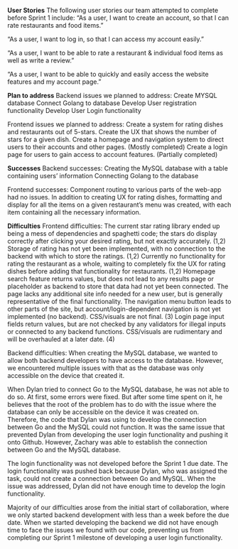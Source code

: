 **User Stories**
The following user stories our team attempted to complete before Sprint 1 include:
 “As a user, I want to create an account, so that I can rate restaurants and food items.” 

 “As a user, I want to log in, so that I can access my account easily.” 

“As a user, I want to be able to rate a restaurant & individual food items as well as write a review.”

 “As a user, I want to be able to quickly and easily access the website features and my account page.”




**Plan to address**
Backend issues we planned to address:
Create MYSQL database
Connect Golang to database
Develop User registration functionality
Develop User Login functionality

Frontend issues we planned to address:
Create a system for rating dishes and restaurants out of 5-stars.
Create the UX that shows the number of stars for a given dish.
Create a homepage and navigation system to direct users to their accounts and other pages. (Mostly completed)
Create a login page for users to gain access to account features. (Partially completed)



**Successes**
Backend successes:
Creating the MySQL database with a table containing users’ information
Connecting Golang to the database


Frontend successes:
Component routing to various parts of the web-app had no issues.
In addition to creating UX for rating dishes, formatting and display for all the items on a given restaurant’s menu was created, with each item containing all the necessary information.



**Difficulties**
Frontend difficulties:
The current star rating library ended up being a mess of dependencies and spaghetti code; the stars do display correctly after clicking your desired rating, but not exactly accurately. (1,2)
Storage of rating has not yet been implemented, with no connection to the backend with which to store the ratings. (1,2)
Currently no functionality for rating the restaurant as a whole, waiting to completely fix the UX for rating dishes before adding that functionality for restaurants. (1,2)
Homepage search feature returns values, but does not lead to any results page or placeholder as backend to store that data had not yet been connected. The page lacks any additional site info needed for a new user, but is generally representative of the final functionality. The navigation menu button leads to other parts of the site, but account/login-dependent navigation is not yet implemented (no backend). CSS/visuals are not final. (3)
Login page input fields return values, but are not checked by any validators for illegal inputs or connected to any backend functions. CSS/visuals are rudimentary and will be overhauled at a later date. (4)
 
Backend difficulties:
When creating the MySQL database, we wanted to allow both backend developers to have access to the database. However, we encountered multiple issues with that as the database was only accessible on the device that created it.
 
When Dylan tried to connect Go to the MySQL database, he was not able to do so. At first, some errors were fixed. But after some time spent on it, he believes that the root of the problem has to do with the issue where the database can only be accessible on the device it was created on. Therefore, the code that Dylan was using to develop the connection between Go and the MySQL could not function. It was the same issue that prevented Dylan from developing the user login functionality and pushing it onto Github. However, Zachary was able to establish the connection between Go and the MySQL database.

The login functionality was not developed before the Sprint 1 due date. The login functionality was pushed back because Dylan, who was assigned the task, could not create a connection between Go and MySQL. When the issue was addressed, Dylan did not have enough time to develop the login functionality.

Majority of our difficulties arose from the initial start of collaboration, where we only started backend development with less than a week before the due date. When we started developing the backend we did not have enough time to face the issues we found with our code, preventing us from completing our Sprint 1 milestone of developing a user login functionality.
